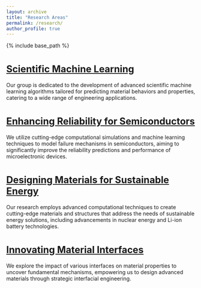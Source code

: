 ```yaml
---
layout: archive
title: "Research Areas"
permalink: /research/
author_profile: true
---
```


{% include base_path %}

<a href="/research_AI" style="font-size: 25px; font-weight: bold;">Scientific Machine Learning</a>
======
Our group is dedicated to the development of advanced scientific machine learning algorithms tailored for predicting material behaviors and properties, catering to a wide range of engineering applications.

<a href="/research_semiconductors" style="font-size: 25px; font-weight: bold;">Enhancing Reliability for Semiconductors</a>
======
We utilize cutting-edge computational simulations and machine learning techniques to model failure mechanisms in semiconductors, aiming to significantly improve the reliability predictions and performance of microelectronic devices.


<a href="/research_energy_materials" style="font-size: 25px; font-weight: bold;">Designing Materials for Sustainable Energy</a>
======
Our research employs advanced computational techniques to create cutting-edge materials and structures that address the needs of sustainable energy solutions, including advancements in nuclear energy and Li-ion battery technologies.

<a href="/research_interfaces" style="font-size: 25px; font-weight: bold;">Innovating Material Interfaces</a>
======
We explore the impact of various interfaces on material properties to uncover fundamental mechanisms, empowering us to design advanced materials through strategic interfacial engineering.

